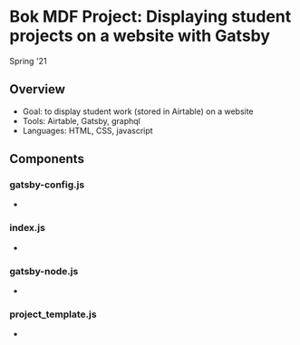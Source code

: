# Bok MDF Project: Displaying student projects on a website with Gatsby
Spring '21

## Overview
- Goal: to display student work (stored in Airtable) on a website
- Tools: Airtable, Gatsby, graphql
- Languages: HTML, CSS, javascript

## Components
### gatsby-config.js
- 

### index.js
- 

### gatsby-node.js
- 

### project_template.js
-
